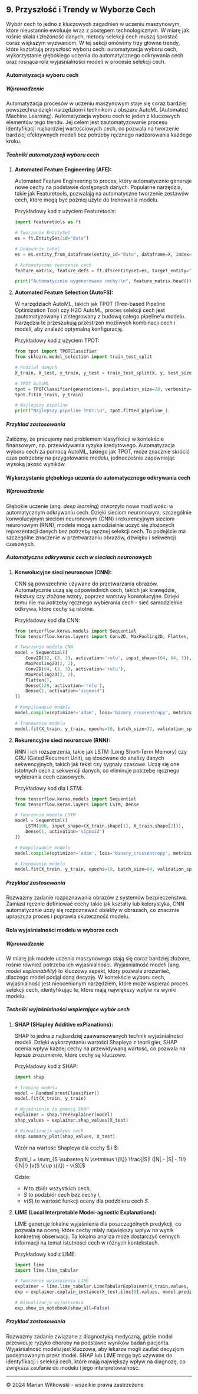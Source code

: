## 9. **Przyszłość i Trendy w Wyborze Cech**

Wybór cech to jedno z kluczowych zagadnień w uczeniu maszynowym, które nieustannie ewoluuje wraz z postępem technologicznym. W miarę jak rośnie skala i złożoność danych, metody selekcji cech muszą sprostać coraz większym wyzwaniom. W tej sekcji omówimy trzy główne trendy, które kształtują przyszłość wyboru cech: automatyzacja wyboru cech, wykorzystanie głębokiego uczenia do automatycznego odkrywania cech oraz rosnąca rola wyjaśnialności modeli w procesie selekcji cech.

#### Automatyzacja wyboru cech

##### Wprowadzenie

Automatyzacja procesów w uczeniu maszynowym staje się coraz bardziej powszechna dzięki narzędziom i technikom z obszaru AutoML (Automated Machine Learning). Automatyzacja wyboru cech to jeden z kluczowych elementów tego trendu. Jej celem jest zautomatyzowanie procesu identyfikacji najbardziej wartościowych cech, co pozwala na tworzenie bardziej efektywnych modeli bez potrzeby ręcznego nadzorowania każdego kroku.

##### Techniki automatyzacji wyboru cech

1. **Automated Feature Engineering (AFE):**

   Automated Feature Engineering to proces, który automatycznie generuje nowe cechy na podstawie dostępnych danych. Popularne narzędzia, takie jak Featuretools, pozwalają na automatyczne tworzenie zestawów cech, które mogą być później użyte do trenowania modelu.

   Przykładowy kod z użyciem Featuretools:

   ```python
   import featuretools as ft

   # Tworzenie EntitySet
   es = ft.EntitySet(id="data")

   # Dodawanie tabel
   es = es.entity_from_dataframe(entity_id="data", dataframe=X, index="index")

   # Automatyczne tworzenie cech
   feature_matrix, feature_defs = ft.dfs(entityset=es, target_entity="data")

   print("Automatycznie wygenerowane cechy:\n", feature_matrix.head())
   ```

2. **Automated Feature Selection (AutoFS):**

   W narzędziach AutoML, takich jak TPOT (Tree-based Pipeline Optimization Tool) czy H2O AutoML, proces selekcji cech jest zautomatyzowany i zintegrowany z budową całego pipeline'u modelu. Narzędzia te przeszukują przestrzeń możliwych kombinacji cech i modeli, aby znaleźć optymalną konfigurację.

   Przykładowy kod z użyciem TPOT:

   ```python
   from tpot import TPOTClassifier
   from sklearn.model_selection import train_test_split

   # Podział danych
   X_train, X_test, y_train, y_test = train_test_split(X, y, test_size=0.2, random_state=42)

   # TPOT AutoML
   tpot = TPOTClassifier(generations=5, population_size=20, verbosity=2)
   tpot.fit(X_train, y_train)

   # Najlepszy pipeline
   print("Najlepszy pipeline TPOT:\n", tpot.fitted_pipeline_)
   ```

##### Przykład zastosowania

Załóżmy, że pracujemy nad problemem klasyfikacji w kontekście finansowym, np. przewidywania ryzyka kredytowego. Automatyzacja wyboru cech za pomocą AutoML, takiego jak TPOT, może znacznie skrócić czas potrzebny na przygotowanie modelu, jednocześnie zapewniając wysoką jakość wyników.

#### Wykorzystanie głębokiego uczenia do automatycznego odkrywania cech

##### Wprowadzenie

Głębokie uczenie (ang. *deep learning*) otworzyło nowe możliwości w automatycznym odkrywaniu cech. Dzięki sieciom neuronowym, szczególnie konwolucyjnym sieciom neuronowym (CNN) i rekurencyjnym sieciom neuronowym (RNN), modele mogą samodzielnie uczyć się złożonych reprezentacji danych bez potrzeby ręcznej selekcji cech. To podejście ma szczególne znaczenie w przetwarzaniu obrazów, dźwięku i sekwencji czasowych.

##### Automatyczne odkrywanie cech w sieciach neuronowych

1. **Konwolucyjne sieci neuronowe (CNN):**

   CNN są powszechnie używane do przetwarzania obrazów. Automatycznie uczą się odpowiednich cech, takich jak krawędzie, tekstury czy złożone wzory, poprzez warstwy konwolucyjne. Dzięki temu nie ma potrzeby ręcznego wybierania cech - sieć samodzielnie odkrywa, które cechy są istotne.

   Przykładowy kod dla CNN:

   ```python
   from tensorflow.keras.models import Sequential
   from tensorflow.keras.layers import Conv2D, MaxPooling2D, Flatten, Dense

   # Tworzenie modelu CNN
   model = Sequential([
       Conv2D(32, (3, 3), activation='relu', input_shape=(64, 64, 3)),
       MaxPooling2D(2, 2),
       Conv2D(64, (3, 3), activation='relu'),
       MaxPooling2D(2, 2),
       Flatten(),
       Dense(128, activation='relu'),
       Dense(1, activation='sigmoid')
   ])

   # Kompilowanie modelu
   model.compile(optimizer='adam', loss='binary_crossentropy', metrics=['accuracy'])

   # Trenowanie modelu
   model.fit(X_train, y_train, epochs=10, batch_size=32, validation_split=0.2)
   ```

2. **Rekurencyjne sieci neuronowe (RNN):**

   RNN i ich rozszerzenia, takie jak LSTM (Long Short-Term Memory) czy GRU (Gated Recurrent Unit), są stosowane do analizy danych sekwencyjnych, takich jak tekst czy sygnały czasowe. Uczą się one istotnych cech z sekwencji danych, co eliminuje potrzebę ręcznego wybierania cech czasowych.

   Przykładowy kod dla LSTM:

   ```python
   from tensorflow.keras.models import Sequential
   from tensorflow.keras.layers import LSTM, Dense

   # Tworzenie modelu LSTM
   model = Sequential([
       LSTM(100, input_shape=(X_train.shape[1], X_train.shape[2])),
       Dense(1, activation='sigmoid')
   ])

   # Kompilowanie modelu
   model.compile(optimizer='adam', loss='binary_crossentropy', metrics=['accuracy'])

   # Trenowanie modelu
   model.fit(X_train, y_train, epochs=10, batch_size=64, validation_split=0.2)
   ```

##### Przykład zastosowania

Rozważmy zadanie rozpoznawania obrazów z systemów bezpieczeństwa. Zamiast ręcznie definiować cechy takie jak kształty lub kolorystyka, CNN automatycznie uczy się rozpoznawać obiekty w obrazach, co znacznie upraszcza proces i poprawia skuteczność modelu.

#### Rola wyjaśnialności modelu w wyborze cech

##### Wprowadzenie

W miarę jak modele uczenia maszynowego stają się coraz bardziej złożone, rośnie również potrzeba ich wyjaśnialności. Wyjaśnialność modeli (ang. *model explainability*) to kluczowy aspekt, który pozwala zrozumieć, dlaczego model podjął daną decyzję. W kontekście wyboru cech, wyjaśnialność jest nieocenionym narzędziem, które może wspierać proces selekcji cech, identyfikując te, które mają największy wpływ na wyniki modelu.

##### Techniki wyjaśnialności wspierające wybór cech

1. **SHAP (SHapley Additive exPlanations):**

   SHAP to jedna z najbardziej zaawansowanych technik wyjaśnialności modeli. Dzięki wykorzystaniu wartości Shapleya z teorii gier, SHAP ocenia wpływ każdej cechy na przewidywaną wartość, co pozwala na lepsze zrozumienie, które cechy są kluczowe.

   Przykładowy kod z SHAP:

   ```python
   import shap

   # Trening modelu
   model = RandomForestClassifier()
   model.fit(X_train, y_train)

   # Wyjaśnienie za pomocą SHAP
   explainer = shap.TreeExplainer(model)
   shap_values = explainer.shap_values(X_test)

   # Wizualizacja wpływu cech
   shap.summary_plot(shap_values, X_test)
   ```

   Wzór na wartość Shapleya dla cechy $ i $:

   $\phi_i = \sum_{S \subseteq N \setminus \{i\}} \frac{|S|! (|N| - |S| - 1)!}{|N|!} [v(S \cup \{i\}) - v(S)]$

   Gdzie:
   - $N$ to zbiór wszystkich cech,
   - $S$ to podzbiór cech bez cechy $i$,
   - $v(S)$ to wartość funkcji oceny dla podzbioru cech $S$.

2. **LIME (Local Interpretable Model-agnostic Explanations):**

   LIME generuje lokalne wyjaśnienia dla poszczególnych predykcji, co pozwala na ocenę, które cechy miały największy wpływ na wynik konkretnej obserwacji. Ta lokalna analiza może dostarczyć cennych informacji na temat istotności cech w różnych kontekstach.

   Przykładowy kod z LIME:

   ```python
   import lime
   import lime.lime_tabular

   # Tworzenie wyjaśnienia LIME
   explainer = lime.lime_tabular.LimeTabularExplainer(X_train.values, feature_names=X_train.columns, class_names=['0', '1'], mode='classification')
   exp = explainer.explain_instance(X_test.iloc[0].values, model.predict_proba, num_features=5)

   # Wizualizacja wyjaśnienia
   exp.show_in_notebook(show_all=False)
   ```

##### Przykład zastosowania

Rozważmy zadanie związane z diagnostyką medyczną, gdzie model przewiduje ryzyko choroby na podstawie wyników badań pacjenta. Wyjaśnialność modelu jest kluczowa, aby lekarze mogli zaufać decyzjom podejmowanym przez model. SHAP lub LIME mogą być używane do identyfikacji i selekcji cech, które mają największy wpływ na diagnozę, co zwiększa zaufanie do modelu i jego interpretowalność.

---

© 2024 Marian Witkowski - wszelkie prawa zastrzeżone
